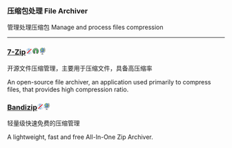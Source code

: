### 压缩包处理   File Archiver

管理处理压缩包   Manage and process files compression

---

### [7-Zip](http://7-zip.org/)![](/assets/图片2.png)![](/assets/open-source-icon.png)![](/assets/earth-globe.png)

开源文件压缩管理，主要用于压缩文件，具备高压缩率

An open-source file archiver, an application used primarily to compress files, that provides high compression ratio.

### [Bandizip](http://www.bandisoft.com/bandizip/)![](/assets/图片2.png)![](/assets/earth-globe.png)

轻量级快速免费的压缩管理

A lightweight, fast and free All-In-One Zip Archiver.


